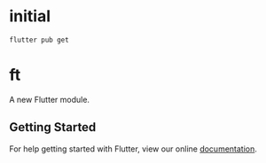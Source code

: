 # initial
`flutter pub get`

# ft

A new Flutter module.

## Getting Started

For help getting started with Flutter, view our online
[documentation](https://flutter.dev/).
